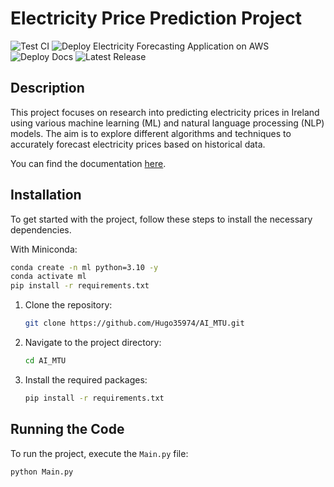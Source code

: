 # Electricity Price Prediction Project

![Test CI](https://img.shields.io/badge/Test%20CI-Check-brightgreen)
![Deploy Electricity Forecasting Application on AWS](https://img.shields.io/badge/Deploy%20AWS-Online-blue)
![Deploy Docs](https://img.shields.io/badge/Deploy%20Docs-Online-orange)
![Latest Release](https://img.shields.io/github/v/release/Hugo35974/AI_MTU)



## Description

This project focuses on research into predicting electricity prices in Ireland using various machine learning (ML) and natural language processing (NLP) models. The aim is to explore different algorithms and techniques to accurately forecast electricity prices based on historical data.

You can find the documentation [here](https://hugo35974.github.io/AI_MTU/index.html).


## Installation
To get started with the project, follow these steps to install the necessary dependencies.

With Miniconda:

```bash
conda create -n ml python=3.10 -y
conda activate ml
pip install -r requirements.txt
```

1. Clone the repository:
    ```bash
    git clone https://github.com/Hugo35974/AI_MTU.git
    ```
2. Navigate to the project directory:
    ```bash
    cd AI_MTU
    ```
3. Install the required packages:
    ```bash
    pip install -r requirements.txt
    ```

## Running the Code
To run the project, execute the `Main.py` file:

```bash
python Main.py
```
